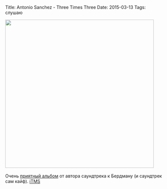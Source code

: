 Title: Antonio Sanchez - Three Times Three
Date: 2015-03-13
Tags: слушаю

<div class="text"><img src="https://dl.dropboxusercontent.com/u/140528/site/three-times-three.jpg" width="472" /><br /><br />
Очень <a href="http://www.discogs.com/Antonio-Sanchez-Three-Times-Three/release/6235727">приятный альбом</a> от автора саундтрека к Бердману (и саундтрек сам кайф). <a href="https://itunes.apple.com/ru/album/three-times-three/id918042524?l=en">iTMS</a></div>